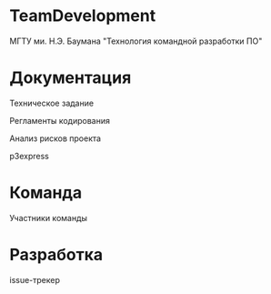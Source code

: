 # TeamDevelopment

МГТУ ми. Н.Э. Баумана "Технология командной разработки ПО"

# Документация

Техническое задание

Регламенты кодирования

Анализ рисков проекта

p3express

# Команда

Участники команды

# Разработка

issue-трекер
